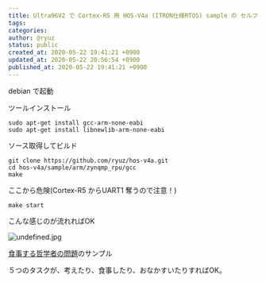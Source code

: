 ```yaml
---
title: Ultra96V2 で Cortex-R5 用 HOS-V4a (ITRON仕様RTOS) sample の セルフコンパイル
tags: 
categories: 
author: @ryuz
status: public
created_at: 2020-05-22 19:41:21 +0900
updated_at: 2020-05-22 20:56:54 +0900
published_at: 2020-05-22 19:41:21 +0900
---
```

debian で起動

ツールインストール
```
sudo apt-get install gcc-arm-none-eabi
sudo apt-get install libnewlib-arm-none-eabi
```

ソース取得してビルド

```
git clone https://github.com/ryuz/hos-v4a.git
cd hos-v4a/sample/arm/zynqmp_rpu/gcc
make
```

ここから危険(Cortex-R5 からUART1 奪うので注意！)

```
make start
```

こんな感じのが流れればOK

![undefined.jpg](https://s3.qrunch.io/251d08bb1a35ea7611cc752fdf4763d8.png)

[食事する哲学者の問題](https://ja.wikipedia.org/wiki/%E9%A3%9F%E4%BA%8B%E3%81%99%E3%82%8B%E5%93%B2%E5%AD%A6%E8%80%85%E3%81%AE%E5%95%8F%E9%A1%8C)のサンプル

５つのタスクが、考えたり、食事したり、おなかすいたりすればOK。

